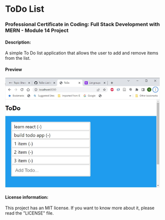 # ToDo List
### Professional Certificate in Coding: Full Stack Development with MERN - Module 14 Project
#### Description:
A simple To Do list application that allows the user to add and remove items from the list.

#### Preview
<img src="./Screen Shot.jpg">

#### License information:
This project has an MIT license. If you want to know more about it, please read the "LICENSE" file.
